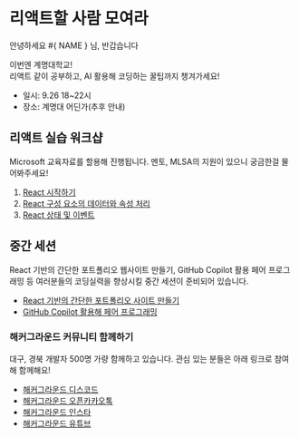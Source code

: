 # 리액트할 사람 모여라

안녕하세요 #{ NAME } 님, 반갑습니다

이번엔 계명대학교!  
리액트 같이 공부하고, AI 활용해 코딩하는 꿀팁까지 챙겨가세요!

* 일시: 9.26 18~22시
* 장소: 계명대 어딘가(추후 안내)


## 리액트 실습 워크샵 

Microsoft 교육자료를 할용해 진행됩니다. 멘토, MLSA의 지원이 있으니 궁금한걸 물어봐주세요!

1. [React 시작하기](https://hgrd.kr/react-workshop-1)
2. [React 구성 요소의 데이터와 속성 처리](https://hgrd.kr/react-workshop-2)
3. [React 상태 및 이벤트](https://hgrd.kr/react-workshop-3)


## 중간 세션

React 기반의 간단한 포트폴리오 웹사이트 만들기, GitHub Copilot 활용 페어 프로그래밍 등 여러분들의 코딩실력을 향상시킬 중간 세션이 준비되어 있습니다. 

* [React 기반의 간단한 포트폴리오 사이트 만들기](https://github.com/g1nya2/Technical-onboarding)
* [GitHub Copilot 활용해 페어 프로그래밍](https://education.github.com/pack)


### 해커그라운드 커뮤니티 함께하기

대구, 경북 개발자 500명 가량 함께하고 있습니다. 관심 있는 분들은 아래 링크로 참여해 함께해요!

* [해커그라운드 디스코드](https://hgrd.kr/discord)
* [해커그라운드 오픈카카오톡](https://hgrd.kr/open-kakao)
* [해커그라운드 인스타](https://hgrd.kr/insta)
* [해커그라운드 유튜브](https://hgrd.kr/youtube)

